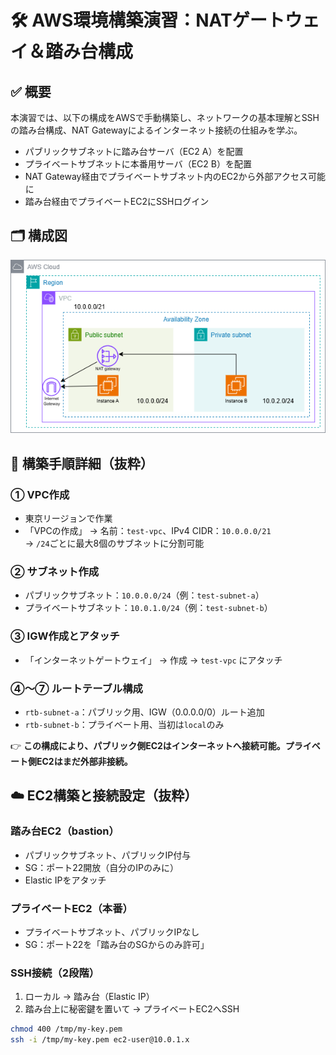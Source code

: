 # 🛠️ AWS環境構築演習：NATゲートウェイ＆踏み台構成

## ✅ 概要  
本演習では、以下の構成をAWSで手動構築し、ネットワークの基本理解とSSHの踏み台構成、NAT Gatewayによるインターネット接続の仕組みを学ぶ。  
- パブリックサブネットに踏み台サーバ（EC2 A）を配置  
- プライベートサブネットに本番用サーバ（EC2 B）を配置  
- NAT Gateway経由でプライベートサブネット内のEC2から外部アクセス可能に  
- 踏み台経由でプライベートEC2にSSHログイン

## 🗂️ 構成図
![構成図](./image/diagram.png)


## 🔧 構築手順詳細（抜粋）

### ① VPC作成  
- 東京リージョンで作業  
- 「VPCの作成」 → 名前：`test-vpc`、IPv4 CIDR：`10.0.0.0/21`  
→ `/24`ごとに最大8個のサブネットに分割可能  

### ② サブネット作成  
- パブリックサブネット：`10.0.0.0/24`（例：`test-subnet-a`）  
- プライベートサブネット：`10.0.1.0/24`（例：`test-subnet-b`）

### ③ IGW作成とアタッチ  
- 「インターネットゲートウェイ」 → 作成 → `test-vpc` にアタッチ  

### ④〜⑦ ルートテーブル構成  
- `rtb-subnet-a`：パブリック用、IGW（0.0.0.0/0）ルート追加  
- `rtb-subnet-b`：プライベート用、当初は`local`のみ  

👉 **この構成により、パブリック側EC2はインターネットへ接続可能。プライベート側EC2はまだ外部非接続。**

## ☁️ EC2構築と接続設定（抜粋）

### 踏み台EC2（bastion）  
- パブリックサブネット、パブリックIP付与  
- SG：ポート22開放（自分のIPのみに）  
- Elastic IPをアタッチ  

### プライベートEC2（本番）  
- プライベートサブネット、パブリックIPなし  
- SG：ポート22を「踏み台のSGからのみ許可」  

### SSH接続（2段階）  
1. ローカル → 踏み台（Elastic IP）  
2. 踏み台上に秘密鍵を置いて → プライベートEC2へSSH

```bash
chmod 400 /tmp/my-key.pem
ssh -i /tmp/my-key.pem ec2-user@10.0.1.x


